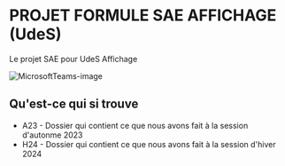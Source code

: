 # PROJET FORMULE SAE AFFICHAGE (UdeS)
Le projet SAE pour UdeS Affichage

![MicrosoftTeams-image](https://github.com/FelixAntoine0708/projet_Formule_SAE_A2023/assets/89605334/e4b2d43c-1281-4deb-957f-f0b4dd0a961f)

## Qu'est-ce qui si trouve
* A23 - Dossier qui contient ce que nous avons fait à la session d'autonme 2023 
* H24 - Dossier qui contient ce que nous avons fait à la session d'hiver 2024 

